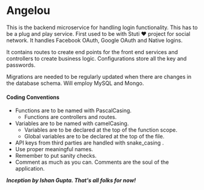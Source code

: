 # Angelou 
This is the backend microservice for handling login functionality. This has to be a plug and play service. First used to be with Stuti :heart: project for social network. It handles Facebook OAuth, Google OAuth and Native logins. 

It contains routes to create end points for the front end services and controllers to create business logic. Configurations store all the key and passwords. 

Migrations are needed to be regularly updated when there are changes in the database schema. Will employ MySQL and Mongo. 

#### Coding Conventions 

- Functions are to be named with PascalCasing. 
	- Functions are controllers and routes. 
- Variables are to be named with camelCasing. 
	- Variables are to be declared at the top of the function scope. 
	- Global variables are to be declared at the top of the file. 
- API keys from third parties are handled with snake_casing .
- Use proper meaningful names. 
- Remember to put sanity checks. 
- Comment as much as you can. Comments are the soul of the application. 

***Inception by Ishan Gupta. That's all folks for now!***